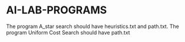 # AI-LAB-PROGRAMS
The program A_star search should have heuristics.txt and path.txt.
The program Uniform Cost Search should have path.txt 
